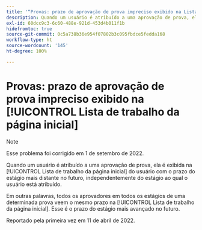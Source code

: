 ```yaml
---
title: '“Provas: prazo de aprovação de prova impreciso exibido na Lista de trabalho da página inicial”'
description: Quando um usuário é atribuído a uma aprovação de prova, ela é exibida na Lista de trabalho da página inicial do usuário com o prazo do estágio mais distante no futuro, independentemente do estágio ao qual o usuário está atribuído.
exl-id: 60dcc9c3-6c60-488e-921d-453d4b011f1b
hidefromtoc: true
source-git-commit: 0c5a738b36e954f07802b3c095fbdce5fedda168
workflow-type: ht
source-wordcount: '145'
ht-degree: 100%

---
```


# Provas: prazo de aprovação de prova impreciso exibido na [!UICONTROL Lista de trabalho da página inicial]

>[!NOTE]
>
>Esse problema foi corrigido em 1 de setembro de 2022.

Quando um usuário é atribuído a uma aprovação de prova, ela é exibida na [!UICONTROL Lista de trabalho da página inicial] do usuário com o prazo do estágio mais distante no futuro, independentemente do estágio ao qual o usuário está atribuído.

Em outras palavras, todos os aprovadores em todos os estágios de uma determinada prova veem o mesmo prazo na [!UICONTROL Lista de trabalho da página inicial]. Esse é o prazo do estágio mais avançado no futuro.

Reportado pela primeira vez em 11 de abril de 2022.
